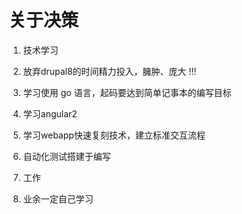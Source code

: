 # 关于决策
1. 技术学习
  1. 放弃drupal8的时间精力投入，臃肿、庞大 !!!
  1. 学习使用 go 语言，起码要达到简单记事本的编写目标
  1. 学习angular2
  1. 学习webapp快速复刻技术，建立标准交互流程
  1. 自动化测试搭建于编写

1. 工作
  1. 业余一定自己学习
